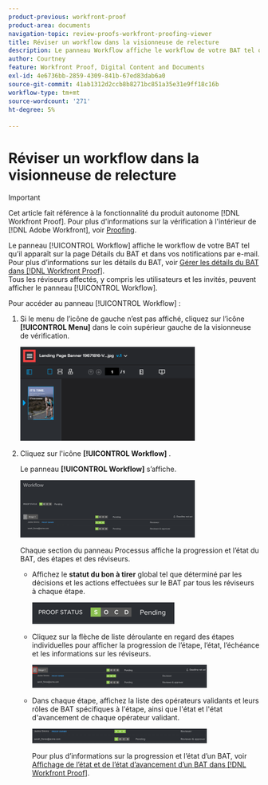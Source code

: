 ```yaml
---
product-previous: workfront-proof
product-area: documents
navigation-topic: review-proofs-workfront-proofing-viewer
title: Réviser un workflow dans la visionneuse de relecture
description: Le panneau Workflow affiche le workflow de votre BAT tel qu’il apparaît sur la page Détails du BAT et dans vos notifications électroniques. Pour plus d’informations sur les détails du BAT, voir Gestion des détails du BAT dans Workfront Proof. Tous les réviseurs affectés, y compris les utilisateurs et les invités, peuvent afficher le panneau Processus.
author: Courtney
feature: Workfront Proof, Digital Content and Documents
exl-id: 4e6736bb-2859-4309-841b-67ed83dab6a0
source-git-commit: 41ab1312d2ccb8b8271bc851a35e31e9ff18c16b
workflow-type: tm+mt
source-wordcount: '271'
ht-degree: 5%

---
```


# Réviser un workflow dans la visionneuse de relecture

>[!IMPORTANT]
>
>Cet article fait référence à la fonctionnalité du produit autonome [!DNL Workfront Proof]. Pour plus d&#39;informations sur la vérification à l&#39;intérieur de [!DNL Adobe Workfront], voir [Proofing](../../../review-and-approve-work/proofing/proofing.md).

Le panneau [!UICONTROL Workflow] affiche le workflow de votre BAT tel qu’il apparaît sur la page Détails du BAT et dans vos notifications par e-mail.\
Pour plus d’informations sur les détails du BAT, voir [Gérer les détails du BAT dans [!DNL Workfront Proof]](../../../workfront-proof/wp-work-proofsfiles/manage-your-work/manage-proof-details.md).\
Tous les réviseurs affectés, y compris les utilisateurs et les invités, peuvent afficher le panneau [!UICONTROL Workflow].

Pour accéder au panneau [!UICONTROL Workflow] :

1. Si le menu de l’icône de gauche n’est pas affiché, cliquez sur l’icône **[!UICONTROL Menu]** dans le coin supérieur gauche de la visionneuse de vérification.

   ![Menu_icon_in_Proofing_Viewer.png](assets/menu-icon-in-proofing-viewer-350x188.png)

1. Cliquez sur l&#39;icône **[!UICONTROL Workflow]** .

   Le panneau **[!UICONTROL Workflow]** s’affiche.

   ![](assets/workflow-panel-350x115.png)

   Chaque section du panneau Processus affiche la progression et l’état du BAT, des étapes et des réviseurs.

   * Affichez le **statut du bon à tirer** global tel que déterminé par les décisions et les actions effectuées sur le BAT par tous les réviseurs à chaque étape.

     ![Capture d’écran_2018-05-01_10-23-53.png](assets/screenshot-2018-05-01-10-23-53-285x43.png)

   * Cliquez sur la flèche de liste déroulante en regard des étapes individuelles pour afficher la progression de l’étape, l’état, l’échéance et les informations sur les réviseurs.

     ![Screen_Shot_2018-05-01_at_2.01.22_PM.png](assets/screen-shot-2018-05-01-at-2.01.22-pm-350x46.png)

   * Dans chaque étape, affichez la liste des opérateurs validants et leurs rôles de BAT spécifiques à l&#39;étape, ainsi que l&#39;état et l&#39;état d&#39;avancement de chaque opérateur validant.

     ![Screen_Shot_2018-05-01_at_10.33.37_AM.png](assets/screen-shot-2018-05-01-at-10.33.37-am-350x29.png)

     Pour plus d’informations sur la progression et l’état d’un BAT, voir [Affichage de l’état et de l’état d’avancement d’un BAT dans [!DNL Workfront Proof]](../../../workfront-proof/wp-work-proofsfiles/manage-your-work/view-progress-and-status-of-proof.md).
